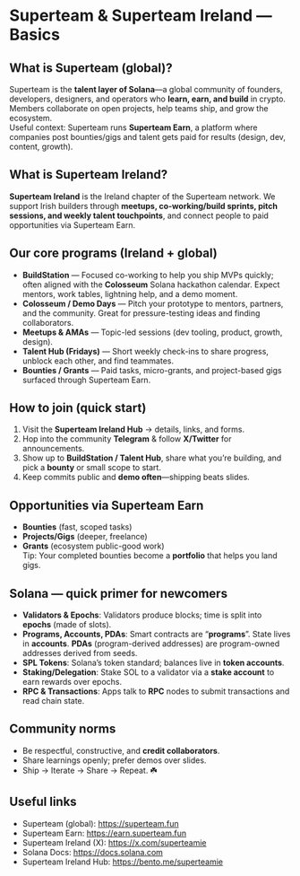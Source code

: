 # Superteam & Superteam Ireland — Basics

## What is Superteam (global)?
Superteam is the **talent layer of Solana**—a global community of founders, developers, designers, and operators who **learn, earn, and build** in crypto. Members collaborate on open projects, help teams ship, and grow the ecosystem.  
Useful context: Superteam runs **Superteam Earn**, a platform where companies post bounties/gigs and talent gets paid for results (design, dev, content, growth).

## What is Superteam Ireland?
**Superteam Ireland** is the Ireland chapter of the Superteam network. We support Irish builders through **meetups, co-working/build sprints, pitch sessions, and weekly talent touchpoints**, and connect people to paid opportunities via Superteam Earn.

## Our core programs (Ireland + global)
- **BuildStation** — Focused co-working to help you ship MVPs quickly; often aligned with the **Colosseum** Solana hackathon calendar. Expect mentors, work tables, lightning help, and a demo moment.  
- **Colosseum / Demo Days** — Pitch your prototype to mentors, partners, and the community. Great for pressure-testing ideas and finding collaborators.  
- **Meetups & AMAs** — Topic-led sessions (dev tooling, product, growth, design).  
- **Talent Hub (Fridays)** — Short weekly check-ins to share progress, unblock each other, and find teammates.  
- **Bounties / Grants** — Paid tasks, micro-grants, and project-based gigs surfaced through Superteam Earn.

## How to join (quick start)
1. Visit the **Superteam Ireland Hub** → details, links, and forms.  
2. Hop into the community **Telegram** & follow **X/Twitter** for announcements.  
3. Show up to **BuildStation / Talent Hub**, share what you’re building, and pick a **bounty** or small scope to start.  
4. Keep commits public and **demo often**—shipping beats slides.

## Opportunities via Superteam Earn
- **Bounties** (fast, scoped tasks)  
- **Projects/Gigs** (deeper, freelance)  
- **Grants** (ecosystem public-good work)  
Tip: Your completed bounties become a **portfolio** that helps you land gigs.

## Solana — quick primer for newcomers
- **Validators & Epochs**: Validators produce blocks; time is split into **epochs** (made of slots).  
- **Programs, Accounts, PDAs**: Smart contracts are “**programs**”. State lives in **accounts**. **PDAs** (program-derived addresses) are program-owned addresses derived from seeds.  
- **SPL Tokens**: Solana’s token standard; balances live in **token accounts**.  
- **Staking/Delegation**: Stake SOL to a validator via a **stake account** to earn rewards over epochs.  
- **RPC & Transactions**: Apps talk to **RPC** nodes to submit transactions and read chain state.

## Community norms
- Be respectful, constructive, and **credit collaborators**.  
- Share learnings openly; prefer demos over slides.  
- Ship → Iterate → Share → Repeat. ☘️

## Useful links
- Superteam (global): https://superteam.fun  
- Superteam Earn: https://earn.superteam.fun  
- Superteam Ireland (X): https://x.com/superteamie  
- Solana Docs: https://docs.solana.com  
- Superteam Ireland Hub: https://bento.me/superteamie
